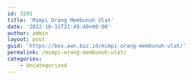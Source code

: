 ```yaml
---
id: 3291
title: 'Mimpi Orang Membunuh Ulat'
date: '2022-10-11T21:49:40+00:00'
author: admin
layout: post
guid: 'https://bos.awn.biz.id/mimpi-orang-membunuh-ulat/'
permalink: /mimpi-orang-membunuh-ulat/
categories:
    - Uncategorized
---
```


